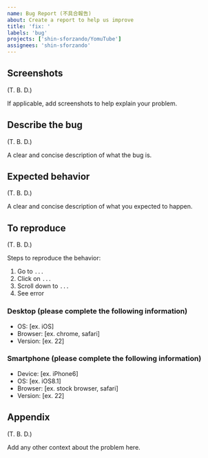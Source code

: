 ```yaml
---
name: Bug Report (不具合報告)
about: Create a report to help us improve
title: 'fix: '
labels: 'bug'
projects: ['shin-sforzando/YomuTube']
assignees: 'shin-sforzando'
---
```


## Screenshots

(T. B. D.)

If applicable, add screenshots to help explain your problem.

## Describe the bug

(T. B. D.)

A clear and concise description of what the bug is.

## Expected behavior

(T. B. D.)

A clear and concise description of what you expected to happen.

## To reproduce

(T. B. D.)

Steps to reproduce the behavior:

1. Go to `...`
1. Click on `...`
1. Scroll down to `...`
1. See error

### Desktop (please complete the following information)

- OS: [ex. iOS]
- Browser: [ex. chrome, safari]
- Version: [ex. 22]

### Smartphone (please complete the following information)

- Device: [ex. iPhone6]
- OS: [ex. iOS8.1]
- Browser: [ex. stock browser, safari]
- Version: [ex. 22]

## Appendix

(T. B. D.)

Add any other context about the problem here.
